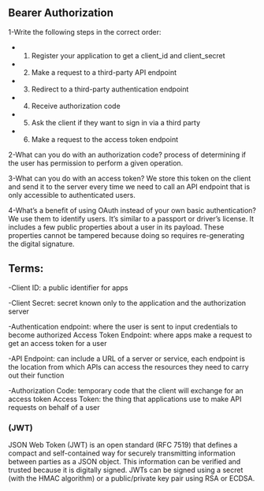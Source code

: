 ## Bearer Authorization
1-Write the following steps in the correct order:

- 1. Register your application to get a client_id and client_secret
- 2. Make a request to a third-party API endpoint
- 3. Redirect to a third-party authentication endpoint
- 4. Receive authorization code
- 5. Ask the client if they want to sign in via a third party
- 6. Make a request to the access token endpoint

2-What can you do with an authorization code?
process of determining if the user has permission to perform a given operation.

3-What can you do with an access token?
We store this token on the client and send it to the server every time we need to call an API endpoint that is only accessible to authenticated users.

4-What’s a benefit of using OAuth instead of your own basic authentication?
We use them to identify users. It’s similar to a passport or driver’s license. It includes a few public properties about a user in its payload. These properties cannot be tampered because doing so requires re-generating the digital signature.

## Terms:
-Client ID: a public identifier for apps

-Client Secret: secret known only to the application and the authorization server

-Authentication endpoint: where the user is sent to input credentials to become authorized
Access Token Endpoint: where apps make a request to get an access token for a user

-API Endpoint: can include a URL of a server or service, each endpoint is the location from which APIs can access the resources they need to carry out their function

-Authorization Code: temporary code that the client will exchange for an access token
Access Token: the thing that applications use to make API requests on behalf of a user
### (JWT) 
JSON Web Token (JWT) is an open standard (RFC 7519) that defines a compact and self-contained way for securely transmitting information between parties as a JSON object. This information can be verified and trusted because it is digitally signed. JWTs can be signed using a secret (with the HMAC algorithm) or a public/private key pair using RSA or ECDSA.
